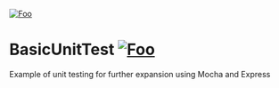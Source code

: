 <a href="https://travis-ci.org/Dragomir2020/BasicUnitTest" rel="some text">![Foo](https://travis-ci.org/Dragomir2020/BasicUnitTest.svg?branch=master,raw=true "Build Passing")</a>

# BasicUnitTest <a href="https://travis-ci.org/Dragomir2020/BasicUnitTest" rel="some text">![Foo](https://travis-ci.org/Dragomir2020/BasicUnitTest.svg?branch=master,raw=true "Build Passing")</a>
Example of unit testing for further expansion using Mocha and Express

